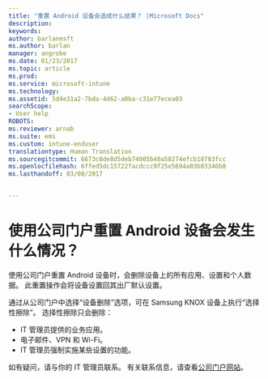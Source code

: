 ```yaml
---
title: "重置 Android 设备会造成什么结果？ |Microsoft Docs"
description: 
keywords: 
author: barlanmsft
ms.author: barlan
manager: angrobe
ms.date: 01/23/2017
ms.topic: article
ms.prod: 
ms.service: microsoft-intune
ms.technology: 
ms.assetid: 5d4e31a2-7bda-4d62-a0ba-c31e77ecea03
searchScope:
- User help
ROBOTS: 
ms.reviewer: arnab
ms.suite: ems
ms.custom: intune-enduser
translationtype: Human Translation
ms.sourcegitcommit: 6673c8de8d5deb74005b40a58274efcb10783fcc
ms.openlocfilehash: 6ffed5dc15722facdccc9f25e5694a03b03346b0
ms.lasthandoff: 03/08/2017


---
```



# <a name="what-happens-if-you-reset-your-android-device-using-the-company-portal"></a>使用公司门户重置 Android 设备会发生什么情况？

使用公司门户重置 Android 设备时，会删除设备上的所有应用、设置和个人数据。 此重置操作会将设备设置回其出厂默认设置。

通过从公司门户中选择“设备删除”选项，可在 Samsung KNOX 设备上执行“选择性擦除”。 选择性擦除只会删除：

- IT 管理员提供的业务应用。
- 电子邮件、VPN 和 Wi-Fi。
- IT 管理员强制实施某些设置的功能。

如有疑问，请与你的 IT 管理员联系。 有关联系信息，请查看[公司门户网站](http://portal.manage.microsoft.com)。


